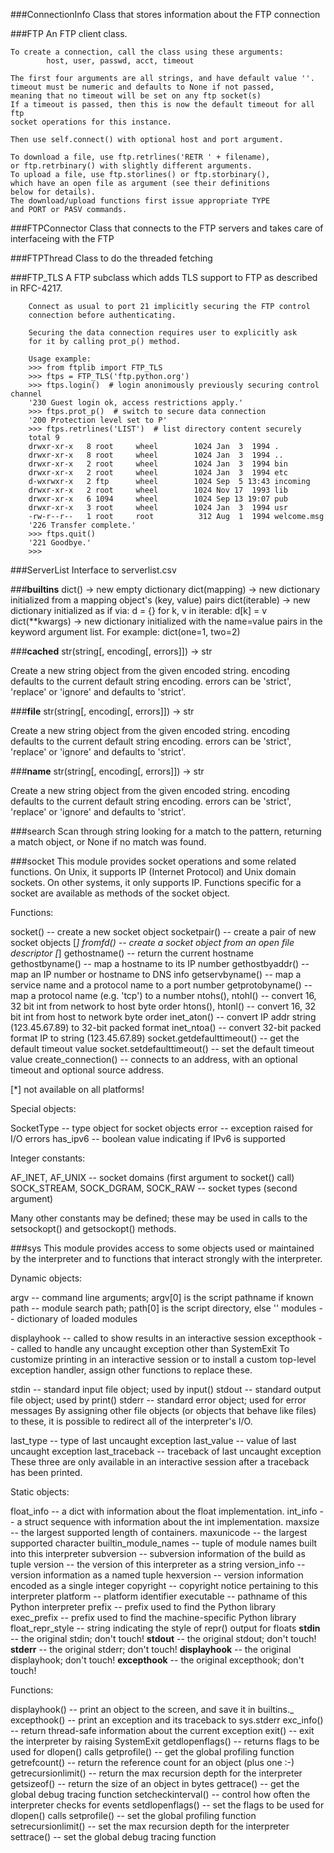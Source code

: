 ###ConnectionInfo 
Class that stores information about the FTP connection

###FTP 
An FTP client class.

    To create a connection, call the class using these arguments:
            host, user, passwd, acct, timeout

    The first four arguments are all strings, and have default value ''.
    timeout must be numeric and defaults to None if not passed,
    meaning that no timeout will be set on any ftp socket(s)
    If a timeout is passed, then this is now the default timeout for all ftp
    socket operations for this instance.

    Then use self.connect() with optional host and port argument.

    To download a file, use ftp.retrlines('RETR ' + filename),
    or ftp.retrbinary() with slightly different arguments.
    To upload a file, use ftp.storlines() or ftp.storbinary(),
    which have an open file as argument (see their definitions
    below for details).
    The download/upload functions first issue appropriate TYPE
    and PORT or PASV commands.
    

###FTPConnector 
 Class that connects to the FTP servers and takes care of interfaceing with the FTP

###FTPThread 
 Class to do the threaded fetching 

###FTP_TLS 
A FTP subclass which adds TLS support to FTP as described
        in RFC-4217.

        Connect as usual to port 21 implicitly securing the FTP control
        connection before authenticating.

        Securing the data connection requires user to explicitly ask
        for it by calling prot_p() method.

        Usage example:
        >>> from ftplib import FTP_TLS
        >>> ftps = FTP_TLS('ftp.python.org')
        >>> ftps.login()  # login anonimously previously securing control channel
        '230 Guest login ok, access restrictions apply.'
        >>> ftps.prot_p()  # switch to secure data connection
        '200 Protection level set to P'
        >>> ftps.retrlines('LIST')  # list directory content securely
        total 9
        drwxr-xr-x   8 root     wheel        1024 Jan  3  1994 .
        drwxr-xr-x   8 root     wheel        1024 Jan  3  1994 ..
        drwxr-xr-x   2 root     wheel        1024 Jan  3  1994 bin
        drwxr-xr-x   2 root     wheel        1024 Jan  3  1994 etc
        d-wxrwxr-x   2 ftp      wheel        1024 Sep  5 13:43 incoming
        drwxr-xr-x   2 root     wheel        1024 Nov 17  1993 lib
        drwxr-xr-x   6 1094     wheel        1024 Sep 13 19:07 pub
        drwxr-xr-x   3 root     wheel        1024 Jan  3  1994 usr
        -rw-r--r--   1 root     root          312 Aug  1  1994 welcome.msg
        '226 Transfer complete.'
        >>> ftps.quit()
        '221 Goodbye.'
        >>>
        

###ServerList 
Interface to serverlist.csv 

###__builtins__ 
dict() -> new empty dictionary
dict(mapping) -> new dictionary initialized from a mapping object's
    (key, value) pairs
dict(iterable) -> new dictionary initialized as if via:
    d = {}
    for k, v in iterable:
        d[k] = v
dict(**kwargs) -> new dictionary initialized with the name=value pairs
    in the keyword argument list.  For example:  dict(one=1, two=2)

###__cached__ 
str(string[, encoding[, errors]]) -> str

Create a new string object from the given encoded string.
encoding defaults to the current default string encoding.
errors can be 'strict', 'replace' or 'ignore' and defaults to 'strict'.

###__file__ 
str(string[, encoding[, errors]]) -> str

Create a new string object from the given encoded string.
encoding defaults to the current default string encoding.
errors can be 'strict', 'replace' or 'ignore' and defaults to 'strict'.

###__name__ 
str(string[, encoding[, errors]]) -> str

Create a new string object from the given encoded string.
encoding defaults to the current default string encoding.
errors can be 'strict', 'replace' or 'ignore' and defaults to 'strict'.

###search 
Scan through string looking for a match to the pattern, returning
    a match object, or None if no match was found.

###socket 
This module provides socket operations and some related functions.
On Unix, it supports IP (Internet Protocol) and Unix domain sockets.
On other systems, it only supports IP. Functions specific for a
socket are available as methods of the socket object.

Functions:

socket() -- create a new socket object
socketpair() -- create a pair of new socket objects [*]
fromfd() -- create a socket object from an open file descriptor [*]
gethostname() -- return the current hostname
gethostbyname() -- map a hostname to its IP number
gethostbyaddr() -- map an IP number or hostname to DNS info
getservbyname() -- map a service name and a protocol name to a port number
getprotobyname() -- map a protocol name (e.g. 'tcp') to a number
ntohs(), ntohl() -- convert 16, 32 bit int from network to host byte order
htons(), htonl() -- convert 16, 32 bit int from host to network byte order
inet_aton() -- convert IP addr string (123.45.67.89) to 32-bit packed format
inet_ntoa() -- convert 32-bit packed format IP to string (123.45.67.89)
socket.getdefaulttimeout() -- get the default timeout value
socket.setdefaulttimeout() -- set the default timeout value
create_connection() -- connects to an address, with an optional timeout and
                       optional source address.

 [*] not available on all platforms!

Special objects:

SocketType -- type object for socket objects
error -- exception raised for I/O errors
has_ipv6 -- boolean value indicating if IPv6 is supported

Integer constants:

AF_INET, AF_UNIX -- socket domains (first argument to socket() call)
SOCK_STREAM, SOCK_DGRAM, SOCK_RAW -- socket types (second argument)

Many other constants may be defined; these may be used in calls to
the setsockopt() and getsockopt() methods.


###sys 
This module provides access to some objects used or maintained by the
interpreter and to functions that interact strongly with the interpreter.

Dynamic objects:

argv -- command line arguments; argv[0] is the script pathname if known
path -- module search path; path[0] is the script directory, else ''
modules -- dictionary of loaded modules

displayhook -- called to show results in an interactive session
excepthook -- called to handle any uncaught exception other than SystemExit
  To customize printing in an interactive session or to install a custom
  top-level exception handler, assign other functions to replace these.

stdin -- standard input file object; used by input()
stdout -- standard output file object; used by print()
stderr -- standard error object; used for error messages
  By assigning other file objects (or objects that behave like files)
  to these, it is possible to redirect all of the interpreter's I/O.

last_type -- type of last uncaught exception
last_value -- value of last uncaught exception
last_traceback -- traceback of last uncaught exception
  These three are only available in an interactive session after a
  traceback has been printed.

Static objects:

float_info -- a dict with information about the float implementation.
int_info -- a struct sequence with information about the int implementation.
maxsize -- the largest supported length of containers.
maxunicode -- the largest supported character
builtin_module_names -- tuple of module names built into this interpreter
subversion -- subversion information of the build as tuple
version -- the version of this interpreter as a string
version_info -- version information as a named tuple
hexversion -- version information encoded as a single integer
copyright -- copyright notice pertaining to this interpreter
platform -- platform identifier
executable -- pathname of this Python interpreter
prefix -- prefix used to find the Python library
exec_prefix -- prefix used to find the machine-specific Python library
float_repr_style -- string indicating the style of repr() output for floats
__stdin__ -- the original stdin; don't touch!
__stdout__ -- the original stdout; don't touch!
__stderr__ -- the original stderr; don't touch!
__displayhook__ -- the original displayhook; don't touch!
__excepthook__ -- the original excepthook; don't touch!

Functions:

displayhook() -- print an object to the screen, and save it in builtins._
excepthook() -- print an exception and its traceback to sys.stderr
exc_info() -- return thread-safe information about the current exception
exit() -- exit the interpreter by raising SystemExit
getdlopenflags() -- returns flags to be used for dlopen() calls
getprofile() -- get the global profiling function
getrefcount() -- return the reference count for an object (plus one :-)
getrecursionlimit() -- return the max recursion depth for the interpreter
getsizeof() -- return the size of an object in bytes
gettrace() -- get the global debug tracing function
setcheckinterval() -- control how often the interpreter checks for events
setdlopenflags() -- set the flags to be used for dlopen() calls
setprofile() -- set the global profiling function
setrecursionlimit() -- set the max recursion depth for the interpreter
settrace() -- set the global debug tracing function



